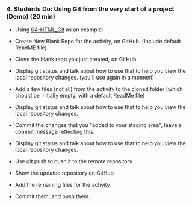 

### 4. Students Do: Using Git from the very start of a project (Demo) (20 min)

* Using [04-HTML_Git](https://github.com/coding-boot-camp/FullStack-Lesson-Plans/tree/master/01-Class-Content/01-html-git-css/01-Activities/04-HTML_Git) as an example:

* Create New Blank Repo for the activity, on GitHub. (Include default ReadME file)

* Clone the blank repo you just created, on GitHub.

* Display git status and talk about how to use that to help you view the local repository changes. (you'll use again in a moment)

* Add a few files (not all) from the activity to the cloned folder (which should be initially empty, with a default ReadMe file)

* Display git status and talk about how to use that to help you view the local repository changes.

* Commit the changes that you "added to your staging area", leave a commit message reflecting this.

* Display git status and talk about how to use that to help you view the local repository changes.

* Use git push to push it to the remote repository

* Show the updated repository on GitHub

* Add the remaining files for the activity

* Commit them, and push them.

